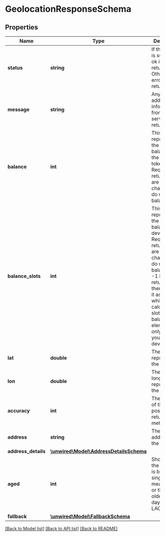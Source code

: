 # GeolocationResponseSchema

## Properties
Name | Type | Description | Notes
------------ | ------------- | ------------- | -------------
**status** | **string** | If the request is successful, ok is returned. Otherwise error is returned | [optional] 
**message** | **string** | Any additional information from the server is returned here | [optional] 
**balance** | **int** | This represents the remaining balance on the API token. Requests that return error are not charged and do not affect balance | [optional] 
**balance_slots** | **int** | This represents the remaining balance of device slots. Requests that return error are not charged and do not affect balance. If -1 is returned, then observe it as an error while calculating slots balance. This element will only exist if you are on a device plan. | [optional] 
**lat** | **double** | The latitude representing the location | [optional] 
**lon** | **double** | The longitude representing the location | [optional] 
**accuracy** | **int** | The accuracy of the position is returned in meters | [optional] 
**address** | **string** | The physical address of the location | [optional] 
**address_details** | [**\unwired\Model\AddressDetailsSchema**](AddressDetailsSchema.md) |  | [optional] 
**aged** | **int** | Shown when the location is based on a single measurement or those older than 90 days or is an LAC fallback | [optional] 
**fallback** | [**\unwired\Model\FallbackSchema**](FallbackSchema.md) |  | [optional] 

[[Back to Model list]](../README.md#documentation-for-models) [[Back to API list]](../README.md#documentation-for-api-endpoints) [[Back to README]](../README.md)


